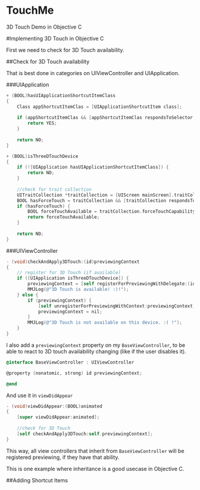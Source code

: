 # TouchMe
3D Touch Demo in Objective C

#Implementing 3D Touch in Objective C

First we need to check for 3D Touch availability.

##Check for 3D Touch availability

That is best done in categories on UIViewController and UIApplication.

###UIApplication

```objective-c
+ (BOOL)hasUIApplicationShortcutItemClass
{
    Class appShortcutItemClas = [UIApplicationShortcutItem class];
    
    if (appShortcutItemClas && [appShortcutItemClas respondsToSelector:@selector(new)]) {
        return YES;
    }
    
    return NO;
}

+ (BOOL)isThreeDTouchDevice
{
    if (![UIApplication hasUIApplicationShortcutItemClass]) {
        return NO;
    }
    
    //check for trait collection
    UITraitCollection *traitCollection = [UIScreen mainScreen].traitCollection;
    BOOL hasForceTouch = traitCollection && [traitCollection respondsToSelector:@selector(forceTouchCapability)];
    if (hasForceTouch) {
        BOOL forceTouchAvailable = traitCollection.forceTouchCapability == UIForceTouchCapabilityAvailable;
        return forceTouchAvailable;
    }
    
    return NO;
}
```

###UIViewController

```objective-c
- (void)checkAndApply3DTouch:(id)previewingContext
{
    // register for 3D Touch (if available)
    if ([UIApplication isThreeDTouchDevice]) {
        previewingContext = [self registerForPreviewingWithDelegate:(id)self sourceView:self.view];
        MMJLog(@"3D Touch is available! :)!");
    } else {
        if (previewingContext) {
            [self unregisterForPreviewingWithContext:previewingContext];
            previewingContext = nil;
        }
        MMJLog(@"3D Touch is not available on this device. :( !");
    }
}
```

I also add a `previewingContext` property on my `BaseViewController`, to be able to react to 3D touch availability changing (like if the user disables it).

```objective-c
@interface BaseViewController : UIViewController

@property (nonatomic, strong) id previewingContext;

@end
```

And use it in `viewDidAppear`

```objective-c
- (void)viewDidAppear:(BOOL)animated
{
    [super viewDidAppear:animated];
    
    //check for 3D Touch
    [self checkAndApply3DTouch:self.previewingContext];
}
```

This way, all view controllers that inherit from `BaseViewController` will be registered previewing, if they have that ability.

This is one example where inheritance is a good usecase in Objective C.

##Adding Shortcut Items


